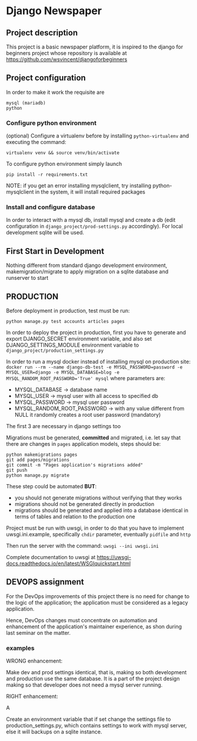 # Django Newspaper

## Project description

This project is a basic newspaper platform, it is inspired to the django for beginners project whose repository 
is available at https://github.com/wsvincent/djangoforbeginners


## Project configuration

In order to make it work the requisite are
```
mysql (mariadb)
python
```

### Configure python environment

(optional) Configure a virtualenv before by installing `python-virtualenv` and executing the command:
```shell
virtualenv venv && source venv/bin/activate
```

To configure python environment simply launch
```shell
pip install -r requirements.txt
```
NOTE: if you get an error installing mysqlclient, try installing python-mysqlclient in the system, it will install required packages

### Install and configure database
In order to interact with a mysql db, install mysql and create a db (edit configuration in `django_project/prod-settings.py` accordingly). For local development sqlite will be used.


## First Start in Development
Nothing different from standard django development environment, makemigration/migrate to apply migration on a sqlite 
database and runserver to start



## PRODUCTION 

Before deployment in production, test must be run:
```shell
python manage.py test accounts articles pages
```

In order to deploy the project in production, first you have to generate and export DJANGO_SECRET environment variable, and also set DJANGO_SETTINGS_MODULE environment variable to `django_project/production_settings.py`

In order to run a mysql docker instead of installing mysql on production site:
`docker run --rm --name django-db-test -e MYSQL_PASSWORD=password -e MYSQL_USER=django -e MYSQL_DATABASE=blog -e MYSQL_RANDOM_ROOT_PASSWORD='True' mysql`
where parameters are:
- MYSQL_DATABASE -> database name
- MYSQL_USER -> mysql user with all access to specified db 
- MYSQL_PASSWORD -> mysql user password
- MYSQL_RANDOM_ROOT_PASSWORD -> with any value different from NULL it randomly creates a root user password (mandatory)

The first 3 are necessary in django settings too

Migrations must be generated, **committed** and migrated, i.e. let say that there are changes in `pages` application models, steps should be:
```shell
python makemigrations pages
git add pages/migrations
git commit -m "Pages application's migrations added"
git push
python manage.py migrate
```
These step could be automated **BUT**:
- you should not generate migrations without verifying that they works
- migrations should not be generated directly in production
- migrations should be generated and applied into a database identical in terms of tables and relation to the production one


Project must be run with uwsgi, in order to do that you have to implement uwsgi.ini.example, specifically `chdir` parameter, eventually `pidfile` and `http`

Then run the server with the command:
`uwsgi --ini uwsgi.ini`

Complete documentation to uwsgi at https://uwsgi-docs.readthedocs.io/en/latest/WSGIquickstart.html


## DEVOPS assignment

For the DevOps improvements of this project there is no need for change to the logic of the application; the application must be considered as a legacy application.

Hence, DevOps changes must concentrate on automation and enhancement of the application's maintainer experience, as shon during last seminar on the matter.

### examples

WRONG enhancement:

Make dev and prod settings identical, that is, making so both development and production use the same database. It is a part of the project design making so that developer does not need a mysql server running.

RIGHT enhancement:

A

Create an environment variable that if set change the settings file to production_settings.py, which contains settings to work with mysql server, else it will backups on a sqlite instance.
